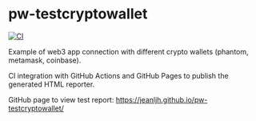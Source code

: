 # pw-testcryptowallet

[![CI](https://github.com/jeanljh/pw-testcryptowallet/actions/workflows/main.yml/badge.svg)](https://github.com/jeanljh/pw-testcryptowallet/actions/workflows/main.yml)

Example of web3 app connection with different crypto wallets (phantom, metamask, coinbase).

CI integration with GitHub Actions and GitHub Pages to publish the generated HTML reporter.

GitHub page to view test report: https://jeanljh.github.io/pw-testcryptowallet/
